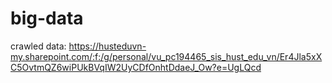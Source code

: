 # big-data
crawled data: https://husteduvn-my.sharepoint.com/:f:/g/personal/vu_pc194465_sis_hust_edu_vn/Er4Jla5xXC5OvtmQZ6wiPUkBVqIW2UyCDfOnhtDdaeJ_Ow?e=UgLQcd
 
